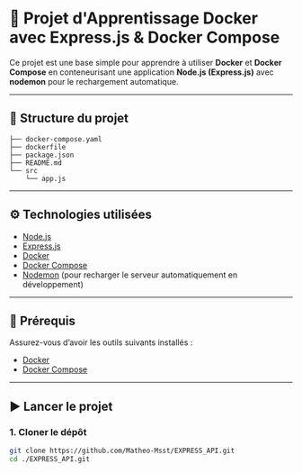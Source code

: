 # 🚀 Projet d'Apprentissage Docker avec Express.js & Docker Compose

Ce projet est une base simple pour apprendre à utiliser **Docker** et **Docker Compose** en conteneurisant une application **Node.js (Express.js)** avec **nodemon** pour le rechargement automatique.

---

## 📁 Structure du projet


```
├── docker-compose.yaml
├── dockerfile
├── package.json
├── README.md
└── src
    └── app.js
```

---

## ⚙️ Technologies utilisées

- [Node.js](https://nodejs.org/)
- [Express.js](https://expressjs.com/)
- [Docker](https://www.docker.com/)
- [Docker Compose](https://docs.docker.com/compose/)
- [Nodemon](https://nodemon.io/) (pour recharger le serveur automatiquement en développement)

---

## 🚧 Prérequis

Assurez-vous d’avoir les outils suivants installés :

- [Docker](https://docs.docker.com/get-docker/)
- [Docker Compose](https://docs.docker.com/compose/install/)

---

## ▶️ Lancer le projet

### 1. Cloner le dépôt

```bash
git clone https://github.com/Matheo-Msst/EXPRESS_API.git
cd ./EXPRESS_API.git
